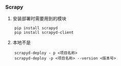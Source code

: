 ### Scrapy

1. 安装部署时需要用到的模块
``` shell
    pip install scrapyd
    pip install scrapyd-client
```

2. 本地不是
``` shell
    scrapyd-deploy - p <项目名称>
    scrapyd-deploy -p <项目名称> --version <版本号>
```